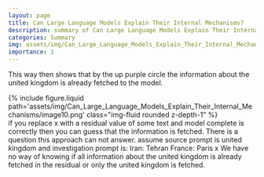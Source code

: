 ```yaml
---
layout: page
title: Can Large Language Models Explain Their Internal Mechanisms?
description: summary of Can Large Language Models Explain Their Internal Mechanisms?
categories: Summary
img: assets/img/Can_Large_Language_Models_Explain_Their_Internal_Mechanisms/image10.png 
importance: 1
---
```



This way then shows that by the up purple circle the information about the united kingdom is already fetched to the model. 
<div class="row">
        <div class="col-sm mt-3 mt-md-0">
            {% include figure.liquid path='assets/img/Can_Large_Language_Models_Explain_Their_Internal_Mechanisms/image10.png' class="img-fluid rounded z-depth-1" %}
        </div>
    </div>
if you replace x with a residual value of some text and model complete is correctly then you can guess that the information is fetched. There is a question this approach can not answer. assume source prompt is united kingdom and investigation prompt is:
Iran: Tehran
France: Paris
x
We have no way of knowing if all information about the united kingdom is already fetched in the residual or only the united kingdom is fetched. 
